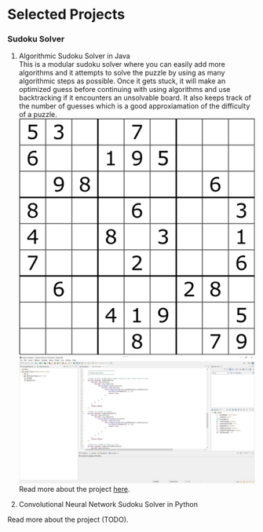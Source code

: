 # Selected Projects

### Sudoku Solver
1. Algorithmic Sudoku Solver in Java\
This is a modular sudoku solver where you can easily add more algorithms and it attempts to solve the puzzle by using as many algorithmic steps as possible. Once it gets stuck, it will make an optimized guess before continuing with using algorithms and use backtracking if it encounters an unsolvable board. It also keeps track of the number of guesses which is a good approxiamation of the difficulty of a puzzle.
![Sudoku Image](/images/sudokuboard1.png) ![Code Image](/images/JavaSudoku1.jpg)
Read more about the project [here](/Sudoku-Solver).

2. Convolutional Neural Network Sudoku Solver in Python 

Read more about the project (TODO).
